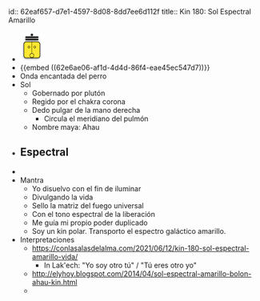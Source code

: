 id:: 62eaf657-d7e1-4597-8d08-8dd7ee6d112f
title:: Kin 180: Sol Espectral Amarillo

- ![image.png](../assets/image_1659565793204_0.png)
- {{embed ((62e6ae06-af1d-4d4d-86f4-eae45ec547d7))}}
- Onda encantada del perro
- Sol
	- Gobernado por plutón
	- Regido por el chakra corona
	- Dedo pulgar de la mano derecha
		- Circula el meridiano del pulmón
	- Nombre maya: Ahau
- Espectral
	-
-
- Mantra
	- Yo disuelvo con el fin de iluminar
	- Divulgando la vida
	- Sello la matriz del fuego universal
	- Con el tono espectral de la liberación
	- Me guía mi propio poder duplicado
	- Soy un kin polar. Transporto el espectro galáctico amarillo.
- Interpretaciones
	- https://conlasalasdelalma.com/2021/06/12/kin-180-sol-espectral-amarillo-vida/
		- In Lak'ech: "Yo soy otro tú" / "Tú eres otro yo"
	- http://elyhoy.blogspot.com/2014/04/sol-espectral-amarillo-bolon-ahau-kin.html
	-